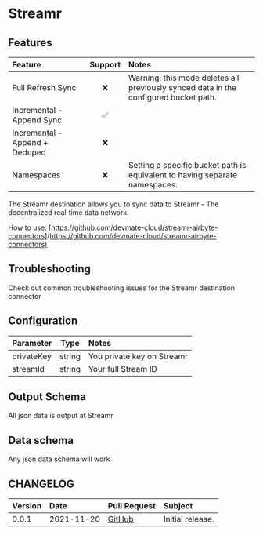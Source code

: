 # Streamr

## Features

| Feature                        | Support | Notes                                                                                |
| :----------------------------- | :-----: | :----------------------------------------------------------------------------------- |
| Full Refresh Sync              |   ❌    | Warning: this mode deletes all previously synced data in the configured bucket path. |
| Incremental - Append Sync      |   ✅    |                                                                                      |
| Incremental - Append + Deduped |   ❌    |                                                                                      |
| Namespaces                     |   ❌    | Setting a specific bucket path is equivalent to having separate namespaces.          |

The Streamr destination allows you to sync data to Streamr - The decentralized real‑time data
network.

How to use:
[https://github.com/devmate-cloud/streamr-airbyte-connectors](https://github.com/devmate-cloud/streamr-airbyte-connectors)

## Troubleshooting

Check out common troubleshooting issues for the Streamr destination connector

## Configuration

| Parameter  |  Type  | Notes                      |
| :--------- | :----: | :------------------------- |
| privateKey | string | You private key on Streamr |
| streamId   | string | Your full Stream ID        |

## Output Schema

All json data is output at Streamr

## Data schema

Any json data schema will work

## CHANGELOG

| Version | Date       | Pull Request                                                                              | Subject          |
| :------ | :--------- | :---------------------------------------------------------------------------------------- | :--------------- |
| 0.0.1   | 2021-11-20 | [GitHub](https://github.com/devmate-cloud/streamr-airbyte-connectors/releases/tag/v0.0.1) | Initial release. |
